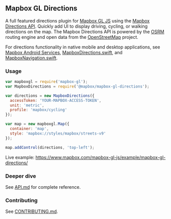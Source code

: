 Mapbox GL Directions
---

A full featured directions plugin for [Mapbox GL JS](https://github.com/mapbox/mapbox-gl-js) using the [Mapbox Directions API](https://www.mapbox.com/directions/). Quickly add UI to display driving, cycling, or walking directions on the map. The Mapbox Directions API is powered by the [OSRM](http://project-osrm.org/) routing engine and open data from the [OpenStreetMap](https://www.openstreetmap.org/) project.

For directions functionality in native mobile and desktop applications, see [Mapbox Android Services](https://github.com/mapbox/mapbox-java/), [MapboxDirections.swift](https://github.com/mapbox/MapboxDirections.swift/), and [MapboxNavigation.swift](https://github.com/mapbox/MapboxNavigation.swift/).

### Usage

```javascript
var mapboxgl = require('mapbox-gl');
var MapboxDirections = require('@mapbox/mapbox-gl-directions');

var directions = new MapboxDirections({
  accessToken: 'YOUR-MAPBOX-ACCESS-TOKEN',
  unit: 'metric',
  profile: 'mapbox/cycling'
});

var map = new mapboxgl.Map({
  container: 'map',
  style: 'mapbox://styles/mapbox/streets-v9'
});

map.addControl(directions, 'top-left');
```

Live example: https://www.mapbox.com/mapbox-gl-js/example/mapbox-gl-directions/

### Deeper dive

See [API.md](https://github.com/mapbox/mapbox-gl-directions/blob/master/API.md) for complete reference.

### Contributing

See [CONTRIBUTING.md](https://github.com/mapbox/mapbox-gl-directions/blob/master/CONTRIBUTING.md).

